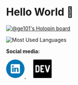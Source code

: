 # Hello World 👋

[![@ge101's Holopin board](https://holopin.me/ge101)](https://holopin.io/@ge101)


![Most Used Languages](https://github-readme-stats.vercel.app/api/top-langs/?username=g-101&theme=tokyonight&hide_border=false&include_all_commits=false&count_private=false&layout=compact)

**Social media:**

<a href='https://www.linkedin.com/in/genesislima101/' title='linkedIn profile' style="margin-right: 20px;">
  <img src='./linkedin-logo.png' alt='linkedIn logo' height=50  />
</a>
<a href='https://dev.to/g101' title='DEV blog'>
  <img src='./dev-logo.png' alt='DEV logo' height=50 />
</a>
